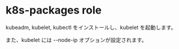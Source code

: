# k8s-packages role

kubeadm, kubelet, kubectl をインストールし、kubelet を起動します。

また、kubelet には --node-ip オプションが設定されます。
